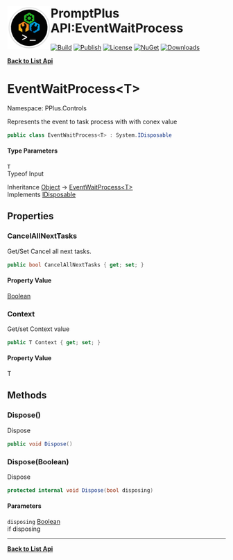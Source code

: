 # <img align="left" width="100" height="100" src="../images/icon.png">PromptPlus API:EventWaitProcess<T> 

[![Build](https://github.com/FRACerqueira/PromptPlus/workflows/Build/badge.svg)](https://github.com/FRACerqueira/PromptPlus/actions/workflows/build.yml)
[![Publish](https://github.com/FRACerqueira/PromptPlus/actions/workflows/publish.yml/badge.svg)](https://github.com/FRACerqueira/PromptPlus/actions/workflows/publish.yml)
[![License](https://img.shields.io/badge/License-MIT-brightgreen.svg)](https://github.com/FRACerqueira/PromptPlus/blob/master/LICENSE)
[![NuGet](https://img.shields.io/nuget/v/PromptPlus)](https://www.nuget.org/packages/PromptPlus/)
[![Downloads](https://img.shields.io/nuget/dt/PromptPlus)](https://www.nuget.org/packages/PromptPlus/)

[**Back to List Api**](./apis.md)

# EventWaitProcess&lt;T&gt;

Namespace: PPlus.Controls

Represents the event to task process with with conex value

```csharp
public class EventWaitProcess<T> : System.IDisposable
```

#### Type Parameters

`T`<br>
Typeof Input

Inheritance [Object](https://docs.microsoft.com/en-us/dotnet/api/system.object) → [EventWaitProcess&lt;T&gt;](./pplus.controls.eventwaitprocess-1.md)<br>
Implements [IDisposable](https://docs.microsoft.com/en-us/dotnet/api/system.idisposable)

## Properties

### <a id="properties-cancelallnexttasks"/>**CancelAllNextTasks**

Get/Set Cancel all next tasks.

```csharp
public bool CancelAllNextTasks { get; set; }
```

#### Property Value

[Boolean](https://docs.microsoft.com/en-us/dotnet/api/system.boolean)<br>

### <a id="properties-context"/>**Context**

Get/set Context value

```csharp
public T Context { get; set; }
```

#### Property Value

T<br>

## Methods

### <a id="methods-dispose"/>**Dispose()**

Dispose

```csharp
public void Dispose()
```

### <a id="methods-dispose"/>**Dispose(Boolean)**

Dispose

```csharp
protected internal void Dispose(bool disposing)
```

#### Parameters

`disposing` [Boolean](https://docs.microsoft.com/en-us/dotnet/api/system.boolean)<br>
if disposing


- - -
[**Back to List Api**](./apis.md)
